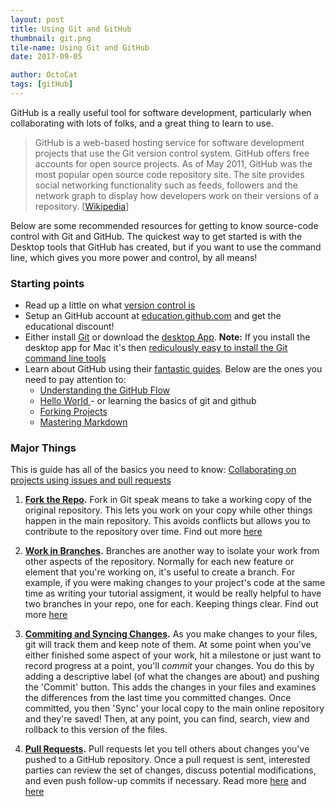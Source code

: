 ```yaml
---
layout: post
title: Using Git and GitHub
thumbnail: git.png
tile-name: Using Git and GitHub
date: 2017-09-05

author: OctoCat
tags: [gitHub]
---
```


GitHub is a really useful tool for software development, particularly when collaborating with lots of folks, and a great thing to learn to use.
> GitHub is a web-based hosting service for software development projects that use the Git version control system. GitHub offers free accounts for open source projects. As of May 2011, GitHub was the most popular open source code repository site. The site provides social networking functionality such as feeds, followers and the network graph to display how developers work on their versions of a repository. [[Wikipedia](http://en.wikipedia.org/wiki/GitHub)]

Below are some recommended resources for getting to know source-code control with Git and GitHub. The quickest way to get started is with the Desktop tools that GitHub has created, but if you want to use the command line, which gives you more power and control, by all means!

### Starting points
- Read up a little on what [version control is](https://git-scm.com/book/en/v2/Getting-Started-About-Version-Control)
- Setup an GitHub account at [education.github.com](https://education.github.com) and get the educational discount!
- Either install [Git](https://git-scm.com/book/en/v2/Getting-Started-Installing-Git) or download the [desktop App](https://desktop.github.com). __Note:__ If you install the desktop app for Mac it's then [rediculously easy to install the Git command line tools](https://github.com/blog/1510-installing-git-from-github-for-mac)
- Learn about GitHub using their [fantastic guides](https://guides.github.com). Below are the ones you need to pay attention to: 
  - [Understanding the GitHub Flow](https://guides.github.com/introduction/flow/)
  - [Hello World ](https://guides.github.com/activities/hello-world/) - or learning the basics of git and github 
  - [Forking Projects](https://guides.github.com/activities/forking/)
  - [Mastering Markdown](https://guides.github.com/features/mastering-markdown/)
  
### Major Things
This is guide has all of the basics you need to know: [Collaborating on projects using issues and pull requests](https://help.github.com/categories/collaborating-on-projects-using-issues-and-pull-requests/)
1. __[Fork the Repo](https://help.github.com/articles/working-with-forks/).__ Fork in Git speak means to take a working copy of the original repository. This lets you work on your copy while other things happen in the main repository. This avoids conflicts but allows you to contribute to the repository over time. Find out more [here](https://help.github.com/articles/working-with-forks/)
  
2. __[Work in Branches](https://git-scm.com/book/no-nb/v1/Git-Branching-What-a-Branch-Is).__ Branches are another way to isolate your work from other aspects of the repository. Normally for each new feature or element that you're working on, it's useful to create a branch. For example, if you were making changes to your project's code at the same time as writing your tutorial assigment, it would be really helpful to have two branches in your repo, one for each. Keeping things clear. Find out more [here](https://help.github.com/desktop/guides/contributing/making-changes-in-a-branch/)
 
3. __[Commiting and Syncing Changes](https://help.github.com/desktop/guides/contributing/committing-and-reviewing-changes-to-your-project/).__ As you make changes to your files, git will track them and keep note of them. At some point when you've either finished some aspect of your work, hit a milestone or just want to record progress at a point, you'll _commit_ your changes. You do this by adding a descriptive label (of what the changes are about) and pushing the 'Commit' button. This adds the changes in your files and examines the differences from the last time you committed changes. Once committed, you then 'Sync' your local copy to the main online repository and they're saved! Then, at any point, you can find, search, view and rollback to this version of the files.

4. __[Pull Requests](https://yangsu.github.io/pull-request-tutorial/).__ Pull requests let you tell others about changes you've pushed to a GitHub repository. Once a pull request is sent, interested parties can review the set of changes, discuss potential modifications, and even push follow-up commits if necessary. Read more [here](https://help.github.com/articles/proposing-changes-to-a-project-with-pull-requests/) and [here](https://www.atlassian.com/git/tutorials/making-a-pull-request/)
